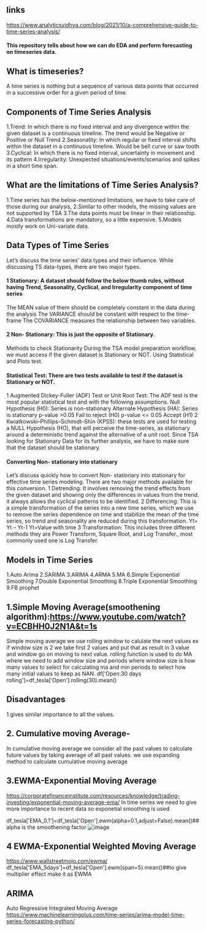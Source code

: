 ## links
https://www.analyticsvidhya.com/blog/2021/10/a-comprehensive-guide-to-time-series-analysis/

#### This repository tells about how we can do EDA and perform forecasting on timeseries data.
## What is timeseries?
A time series is nothing but a sequence of various data points that occurred in a successive order for a given period of time.
## Components of Time Series Analysis
1.Trend: In which there is no fixed interval and any divergence within the given dataset is a continuous timeline. The trend would be Negative or Positive or Null Trend
2.Seasonality: In which regular or fixed interval shifts within the dataset in a continuous timeline. Would be bell curve or saw tooth
3.Cyclical: In which there is no fixed interval, uncertainty in movement and its pattern
4.Irregularity: Unexpected situations/events/scenarios and spikes in a short time span.
## What are the limitations of Time Series Analysis?
1.Time series has the below-mentioned limitations, we have to take care of those during our analysis,
2.Similar to other models, the missing values are not supported by TSA
3.The data points must be linear in their relationship.
4.Data transformations are mandatory, so a little expensive.
5.Models mostly work on Uni-variate data.
## Data Types of Time Series
Let’s discuss the time series’ data types and their influence. While discussing TS data-types, there are two major types.
#### 1 Stationary: A dataset should follow the below thumb rules, without having Trend, Seasonality, Cyclical, and Irregularity component of time series
The MEAN value of them should be completely constant in the data during the analysis
The VARIANCE should be constant with respect to the time-frame
The COVARIANCE measures the relationship between two variables.
#### 2 Non- Stationary: This is just the opposite of Stationary.
Methods to check Stationarity 
During the TSA model preparation workflow, we must access if the given dataset is Stationary or NOT. Using Statistical and Plots test.
#### Statistical Test: There are two tests available to test if the dataset is Stationary or NOT.
1 Augmented Dickey-Fuller (ADF) Test or Unit Root Test: The ADF test is the most popular statistical test and with the following assumptions.
Null Hypothesis (H0): Series is non-stationary
Alternate Hypothesis (HA): Series is stationary
p-value >0.05 Fail to reject (H0)
p-value <= 0.05 Accept (H1)
2 Kwiatkowski–Phillips–Schmidt–Shin (KPSS): these tests are used for testing a NULL Hypothesis (HO), that will perceive the time-series, as stationary around a deterministic trend against the alternative of a unit root. Since TSA looking for Stationary Data for its further analysis, we have to make sure that the dataset should be stationary.
#### Converting Non- stationary into stationary
Let’s discuss quickly how to convert Non- stationary into stationary for effective time series modeling. There are two major methods available for this conversion.
1 Detrending: It involves removing the trend effects from the given dataset and showing only the differences in values from the trend. it always allows the cyclical patterns to be identified.
2 Differencing: This is a simple transformation of the series into a new time series, which we use to remove the series dependence on time and stabilize the mean of the time series, so trend and seasonality are reduced during this transformation.
Yt= Yt – Yt-1
Yt=Value with time
3 Transformation: This includes three different methods they are Power Transform, Square Root, and Log Transfer., most commonly used one is Log Transfer.
## Models in Time Series
1.Auto Arima
2.SARIMA
3.ARIMA
4.ARMA
5.MA
6.Simple Exponential Smoothing
7.Double Exponential Smoothing
8.Triple Exponential Smoothing
9.FB prophet
## 1.Simple Moving Average(smoothening algorithm):https://www.youtube.com/watch?v=ECBHH0J2N1A&t=1s
Simple moving average we use rolling window to calulate the next values ex if window size is 2 we take first 2 values and put that as result in 3 value and window go on moving to next value.
rolling function is used to do MA where we need to add window size and periods where window size is how many values to select for calculating ma and min periods to select how many initial values to keep as NAN.
df['Open:30 days rolling']=df_tesla['Open'].rolling(30).mean()
## Disadvantages
1.gives similar importance to all the values.
## 2. Cumulative moving Average-
In cumulative moving average we consider all the past values to calculate future values by taking average of all past values.
we use expanding method to calculate cumulative moving average
## 3.EWMA-Exponential Moving Average
https://corporatefinanceinstitute.com/resources/knowledge/trading-investing/exponential-moving-average-ema/
In time series we need to give more importance to recent data so exponetial smoothing is used.

df_tesla['EMA_0.1']=df_tesla['Open'].ewm(alpha=0.1,adjust=False).mean()##alpha is the smoothening factor
![image](https://user-images.githubusercontent.com/86820581/185751868-43339541-3293-4ddb-a1b3-f373af90edb8.png)

## 4 EWMA-Exponential Weighted Moving Average
https://www.wallstreetmojo.com/ewma/
df_tesla['EMA_5days']=df_tesla['Open'].ewm(span=5).mean()##to give multiplier effect make it as EWMA

## ARIMA
Auto Regressive Integrated Moving Average
https://www.machinelearningplus.com/time-series/arima-model-time-series-forecasting-python/


